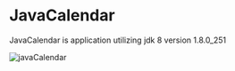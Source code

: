# JavaCalendar

JavaCalendar is application utilizing jdk 8 version 1.8.0_251

![javaCalendar](https://github.com/MAbdurahman/JavaCalendar/assets/20928980/077c9719-f850-4b3c-9c80-273866a4361b)
